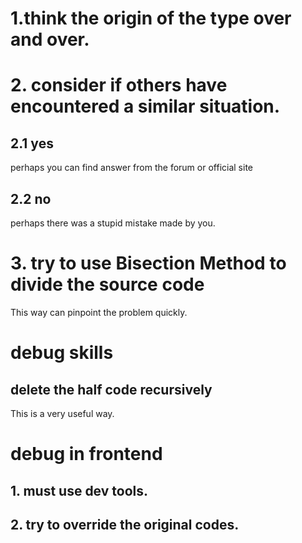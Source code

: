 # 1.think the origin of the type over and over.

# 2. consider if others have encountered a similar situation.
## 2.1 yes
perhaps you can find answer from the forum or official site

## 2.2 no
perhaps there was a stupid mistake made by you.

# 3. try to use Bisection Method to divide the source code
This way can pinpoint the problem quickly.

# debug skills
## delete the half code recursively
This is a very useful way.


# debug in frontend
## 1. must use dev tools.

## 2. try to override the original codes.
